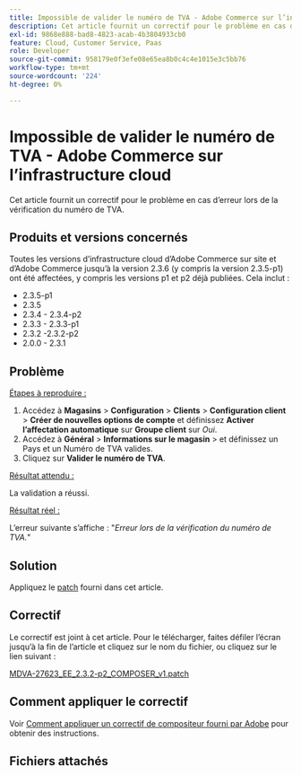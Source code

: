 ```yaml
---
title: Impossible de valider le numéro de TVA - Adobe Commerce sur l’infrastructure cloud
description: Cet article fournit un correctif pour le problème en cas d’erreur lors de la vérification du numéro de TVA.
exl-id: 9868e888-bad8-4823-acab-4b3804933cb0
feature: Cloud, Customer Service, Paas
role: Developer
source-git-commit: 958179e0f3efe08e65ea8b0c4c4e1015e3c5bb76
workflow-type: tm+mt
source-wordcount: '224'
ht-degree: 0%

---
```


# Impossible de valider le numéro de TVA - Adobe Commerce sur l’infrastructure cloud

Cet article fournit un correctif pour le problème en cas d’erreur lors de la vérification du numéro de TVA.

## Produits et versions concernés

Toutes les versions d’infrastructure cloud d’Adobe Commerce sur site et d’Adobe Commerce jusqu’à la version 2.3.6 (y compris la version 2.3.5-p1) ont été affectées, y compris les versions p1 et p2 déjà publiées. Cela inclut :

* 2.3.5-p1
* 2.3.5
* 2.3.4 - 2.3.4-p2
* 2.3.3 - 2.3.3-p1
* 2.3.2 -2.3.2-p2
* 2.0.0 - 2.3.1

## Problème

<u>Étapes à reproduire :</u>

1. Accédez à **Magasins** > **Configuration** > **Clients** > **Configuration client** > **Créer de nouvelles options de compte** et définissez **Activer l’affectation automatique** sur **Groupe client** sur *Oui*.
1. Accédez à **Général** > **Informations sur le magasin** > et définissez un Pays et un Numéro de TVA valides.
1. Cliquez sur **Valider le numéro de TVA**.

<u>Résultat attendu :</u>

La validation a réussi.

<u>Résultat réel :</u>

L’erreur suivante s’affiche : &quot;*Erreur lors de la vérification du numéro de TVA.*&quot;

## Solution

Appliquez le [patch](assets/MDVA-27623_EE_2.3.2-p2_COMPOSER_v1.patch.zip) fourni dans cet article.

## Correctif

Le correctif est joint à cet article. Pour le télécharger, faites défiler l’écran jusqu’à la fin de l’article et cliquez sur le nom du fichier, ou cliquez sur le lien suivant :

[MDVA-27623\_EE\_2.3.2-p2\_COMPOSER\_v1.patch](assets/MDVA-27623_EE_2.3.2-p2_COMPOSER_v1.patch.zip)

## Comment appliquer le correctif

Voir [Comment appliquer un correctif de compositeur fourni par Adobe](/help/how-to/general/how-to-apply-a-composer-patch-provided-by-magento.md) pour obtenir des instructions.

## Fichiers attachés
